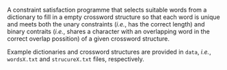A constraint satisfaction programme that selects suitable words from a dictionary to fill in a empty crossword structure so that each word is unique and meets both the unary constraints (<i>i.e.</i>, has the correct length) and binary contraits (<i>i.e.</i>, shares a character with an overlapping word in the correct overlap possition) of a given crossword structure.

Example dictionaries and crossword structures are provided in `data`, <i>i.e.</i>, `wordsX.txt` and `strucureX.txt` files, respectively.